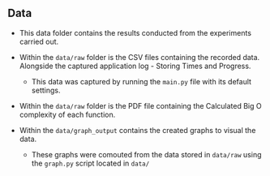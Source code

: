 ## Data

* This data folder contains the results conducted from the experiments carried out. 

* Within the `data/raw` folder is the CSV files containing the recorded data. Alongside the captured application log - Storing Times and Progress.
    * This data was captured by running the `main.py` file with its default settings.

* Within the `data/raw` folder is the PDF file containing the Calculated Big O complexity of each function.

* Within the `data/graph_output` contains the created graphs to visual the data.
    * These graphs were comouted from the data stored in `data/raw` using the `graph.py` script located in `data/`
